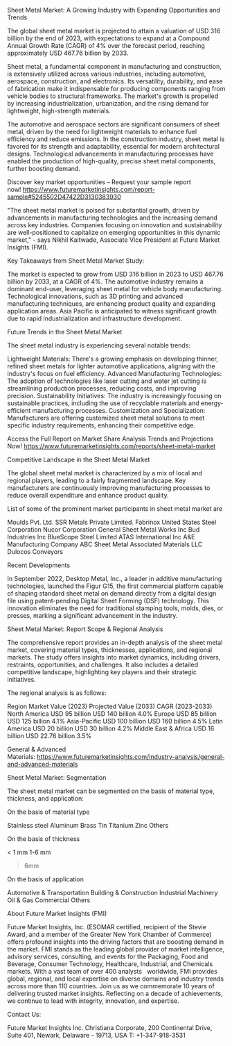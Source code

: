 Sheet Metal Market: A Growing Industry with Expanding Opportunities and Trends

The global sheet metal market is projected to attain a valuation of USD 316 billion by the end of 2023, with expectations to expand at a Compound Annual Growth Rate (CAGR) of 4% over the forecast period, reaching approximately USD 467.76 billion by 2033.

Sheet metal, a fundamental component in manufacturing and construction, is extensively utilized across various industries, including automotive, aerospace, construction, and electronics. Its versatility, durability, and ease of fabrication make it indispensable for producing components ranging from vehicle bodies to structural frameworks. The market's growth is propelled by increasing industrialization, urbanization, and the rising demand for lightweight, high-strength materials.

The automotive and aerospace sectors are significant consumers of sheet metal, driven by the need for lightweight materials to enhance fuel efficiency and reduce emissions. In the construction industry, sheet metal is favored for its strength and adaptability, essential for modern architectural designs. Technological advancements in manufacturing processes have enabled the production of high-quality, precise sheet metal components, further boosting demand.

Discover key market opportunities – Request your sample report now! https://www.futuremarketinsights.com/report-sample#5245502D47422D3130383930

"The sheet metal market is poised for substantial growth, driven by advancements in manufacturing technologies and the increasing demand across key industries. Companies focusing on innovation and sustainability are well-positioned to capitalize on emerging opportunities in this dynamic market," - says Nikhil Kaitwade, Associate Vice President at Future Market Insights (FMI).

Key Takeaways from Sheet Metal Market Study:

The market is expected to grow from USD 316 billion in 2023 to USD 467.76 billion by 2033, at a CAGR of 4%.
The automotive industry remains a dominant end-user, leveraging sheet metal for vehicle body manufacturing.
Technological innovations, such as 3D printing and advanced manufacturing techniques, are enhancing product quality and expanding application areas.
Asia Pacific is anticipated to witness significant growth due to rapid industrialization and infrastructure development.

Future Trends in the Sheet Metal Market

The sheet metal industry is experiencing several notable trends:

Lightweight Materials: There's a growing emphasis on developing thinner, refined sheet metals for lighter automotive applications, aligning with the industry's focus on fuel efficiency.
Advanced Manufacturing Technologies: The adoption of technologies like laser cutting and water jet cutting is streamlining production processes, reducing costs, and improving precision.
Sustainability Initiatives: The industry is increasingly focusing on sustainable practices, including the use of recyclable materials and energy-efficient manufacturing processes.
Customization and Specialization: Manufacturers are offering customized sheet metal solutions to meet specific industry requirements, enhancing their competitive edge.

Access the Full Report on Market Share Analysis Trends and Projections Now! https://www.futuremarketinsights.com/reports/sheet-metal-market

Competitive Landscape in the Sheet Metal Market

The global sheet metal market is characterized by a mix of local and regional players, leading to a fairly fragmented landscape. Key manufacturers are continuously improving manufacturing processes to reduce overall expenditure and enhance product quality.

List of some of the prominent market participants in sheet metal market are

Moulds Pvt. Ltd.
SSR Metals Private Limited.
Fabrinox
United States Steel Corporation
Nucor Corporation
General Sheet Metal Works Inc
Bud Industries Inc
BlueScope Steel Limited
ATAS International Inc
A&E Manufacturing Company
ABC Sheet Metal
Associated Materials LLC
Dulocos Conveyors

Recent Developments

In September 2022, Desktop Metal, Inc., a leader in additive manufacturing technologies, launched the Figur G15, the first commercial platform capable of shaping standard sheet metal on demand directly from a digital design file using patent-pending Digital Sheet Forming (DSF) technology. This innovation eliminates the need for traditional stamping tools, molds, dies, or presses, marking a significant advancement in the industry.

Sheet Metal Market: Report Scope & Regional Analysis

The comprehensive report provides an in-depth analysis of the sheet metal market, covering material types, thicknesses, applications, and regional markets. The study offers insights into market dynamics, including drivers, restraints, opportunities, and challenges. It also includes a detailed competitive landscape, highlighting key players and their strategic initiatives.

The regional analysis is as follows:

Region	Market Value (2023)	Projected Value (2033)	CAGR (2023-2033)
North America	USD 95 billion	USD 140 billion	4.0%
Europe	USD 85 billion	USD 125 billion	4.1%
Asia-Pacific	USD 100 billion	USD 160 billion	4.5%
Latin America	USD 20 billion	USD 30 billion	4.2%
Middle East & Africa	USD 16 billion	USD 22.76 billion	3.5%

General & Advanced Materials: https://www.futuremarketinsights.com/industry-analysis/general-and-advanced-materials

Sheet Metal Market: Segmentation

The sheet metal market can be segmented on the basis of material type, thickness, and application:

On the basis of material type

Stainless steel
Aluminum
Brass
Tin
Titanium
Zinc
Others

On the basis of thickness

< 1 mm
1-6 mm
> 6mm

On the basis of application

Automotive & Transportation
Building & Construction
Industrial Machinery
Oil & Gas
Commercial
Others

About Future Market Insights (FMI)

Future Market Insights, Inc. (ESOMAR certified, recipient of the Stevie Award, and a member of the Greater New York Chamber of Commerce) offers profound insights into the driving factors that are boosting demand in the market. FMI stands as the leading global provider of market intelligence, advisory services, consulting, and events for the Packaging, Food and Beverage, Consumer Technology, Healthcare, Industrial, and Chemicals markets. With a vast team of over 400 analysts   worldwide, FMI provides global, regional, and local expertise on diverse domains and industry trends across more than 110 countries. Join us as we commemorate 10 years of delivering trusted market insights. Reflecting on a decade of achievements, we continue to lead with integrity, innovation, and expertise.

Contact Us:   

Future Market Insights Inc.
Christiana Corporate, 200 Continental Drive,
Suite 401, Newark, Delaware - 19713, USA
T: +1-347-918-3531
